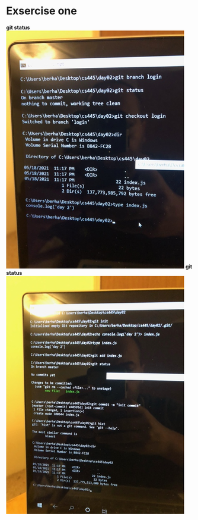 # Exsercise one
**git status**
![git status](gitstatus.jpeg)
**git status**
![git init](getinit.jpeg)